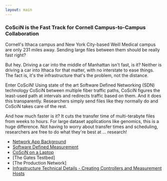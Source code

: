 ```yaml
---
layout: main
---
```


### CoSciN is the Fast Track for Cornell Campus-to-Campus Collaboration

Cornell's Ithaca campus and New York City-based Weill Medical campus are only 231 miles away.  Sending large files 
between them should be really fast right?  

But hey.  Driving a car into the middle of Manhattan isn't fast, is it?
Neither is driving a car into Ithaca for that matter, with no interstate to ease things. 
The fact is, it's the infrastructure that's the problem, not the distance.

Enter CoSciN!  Using state of the art Software Defined Networking (SDN) technology CoSciN 
between multiple fiber traffic paths, CoSciN figures the least-used path at intervals and 
redirects traffic based on them.  And it does this transparently.  Researchers simply send files like they normally
do and CoSciN takes care of the rest.

And how much faster is it?  It cuts the transfer time of multi-terabyte files from weeks to hours.  For large dataset
applications like genomics, this is a huge difference.  Not having to worry about transfer times and scheduling, 
researchers are free to do what they're best at ... research! 

* [Network App Background](netapp)
* [Software Defined Measurement](sdm)
* [CoSciN on a Laptop](laptop)
* [The Gates Testbed]
* [The Production Network]
* [Infrastructure Technical Details - Creating Controllers and Measurement Hosts](infrastructure)